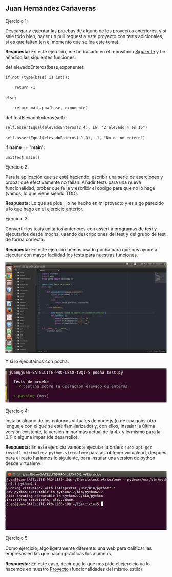 ## Juan Hernández Cañaveras 

Ejercicio 1:

Descargar y ejecutar las pruebas de alguno de los proyectos anteriores, y si sale todo bien, hacer un pull request a este proyecto con tests adicionales, si es que faltan (en el momento que se lea este tema).

**Respuesta:** En este ejercicio, me he basado en el repositorio [Siguiente](https://github.com/JJ/tdd-gdg/) y he añadido las siguientes funciones:



def elevadoEnteros(base,exponente):

	if(not (type(base) is int)):

		return -1

	else:

		return math.pow(base, exponente)

 def testElevadoEnteros(self):

	self.assertEqual(elevadoEnteros(2,4), 16, "2 elevado 4 es 16")

	self.assertEqual(elevadoEnteros(-1,3), -1, "No es un entero")

if __name__ == '__main__':

    unittest.main()

Ejercicio 2:

Para la aplicación que se está haciendo, escribir una serie de aserciones y probar que efectivamente no fallan. Añadir tests para una nueva funcionalidad, probar que falla y escribir el código para que no lo haga (vamos, lo que viene siendo TDD).

**Respuesta:** Lo que se pide , lo he hecho en mi proyecto y es algo parecido a lo que hago en el ejercicio anterior.

Ejercicio 3:

Convertir los tests unitarios anteriores con assert a programas de test y ejecutarlos desde mocha, usando descripciones del test y del grupo de test de forma correcta.

**Respuesta:** En este ejercicio hemos usado pocha para que nos ayude a ejecutar con mayor facilidad los tests para nuestras funciones.

![pro](https://github.com/MagicJHC10/Ejercicios/blob/master/IV_Fotos/pro.png)
 
Y si lo ejecutamos con pocha:

![3IV](https://github.com/MagicJHC10/Ejercicios/blob/master/IV_Fotos/3IV.png)

Ejercicio 4: 

Instalar alguno de los entornos virtuales de node.js (o de cualquier otro lenguaje con el que se esté familiarizado) y, con ellos, instalar la última versión existente, la versión minor más actual de la 4.x y lo mismo para la 0.11 o alguna impar (de desarrollo).

**Respuesta:** En este ejercicio vamos a ejecutar la orden: `sudo apt-get install virtualenv python-virtualenv` para así obtener virtualend, despues para el resto haríamos lo siguiente, para instalar una version de python desde virtualenv:

![4-1](https://github.com/MagicJHC10/Ejercicios/blob/master/IV_Fotos/4-1.png)

Ejercicio 5: 

Como ejercicio, algo ligeramente diferente: una web para calificar las empresas en las que hacen prácticas los alumnos.

**Respuesta:** En este caso, decir que lo que nos pide el ejercicio ya lo hacemos en nuestro [Proyecto](https://github.com/MagicJHC10/Proyecto-IV)  (funcionalidades del mismo estilo)




